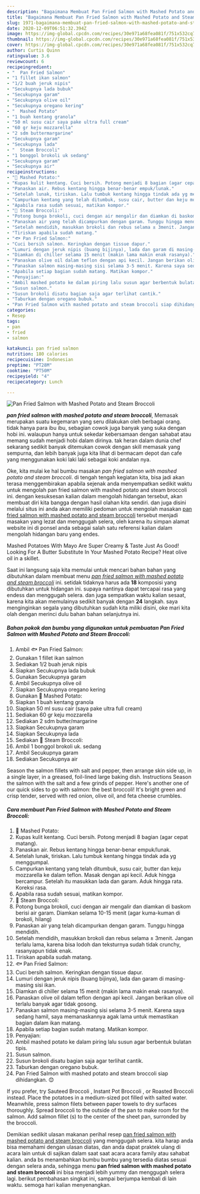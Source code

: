 ```yaml
---
description: "Bagaimana Membuat Pan Fried Salmon with Mashed Potato and Steam Broccoli, Enak"
title: "Bagaimana Membuat Pan Fried Salmon with Mashed Potato and Steam Broccoli, Enak"
slug: 1971-bagaimana-membuat-pan-fried-salmon-with-mashed-potato-and-steam-broccoli-enak
date: 2020-12-09T06:51:32.394Z
image: https://img-global.cpcdn.com/recipes/30e971a68fea081f/751x532cq70/pan-fried-salmon-with-mashed-potato-and-steam-broccoli-foto-resep-utama.jpg
thumbnail: https://img-global.cpcdn.com/recipes/30e971a68fea081f/751x532cq70/pan-fried-salmon-with-mashed-potato-and-steam-broccoli-foto-resep-utama.jpg
cover: https://img-global.cpcdn.com/recipes/30e971a68fea081f/751x532cq70/pan-fried-salmon-with-mashed-potato-and-steam-broccoli-foto-resep-utama.jpg
author: Curtis Quinn
ratingvalue: 3.6
reviewcount: 6
recipeingredient:
- "  Pan Fried Salmon"
- "1 fillet ikan salmon"
- "1/2 buah jeruk nipis"
- "Secukupnya lada bubuk"
- "Secukupnya garam"
- "Secukupnya olive oil"
- "Secukupnya oregano kering"
- "  Mashed Potato"
- "1 buah kentang granola"
- "50 ml susu cair saya pake ultra full cream"
- "60 gr keju mozzarella"
- "2 sdm buttermargarine"
- "Secukupnya garam"
- "Secukupnya lada"
- "  Steam Broccoli"
- "1 bonggol brokoli uk sedang"
- "Secukupnya garam"
- "Secukupnya air"
recipeinstructions:
- "🍪 Mashed Potato:"
- "Kupas kulit kentang. Cuci bersih. Potong menjadi 8 bagian (agar cepat matang)."
- "Panaskan air. Rebus kentang hingga benar-benar empuk/lunak."
- "Setelah lunak, tiriskan. Lalu tumbuk kentang hingga tindak ada yg menggumpal."
- "Campurkan kentang yang telah ditumbuk, susu cair, butter dan keju mozzarella ke dalam teflon. Masak dengan api kecil. Aduk hingga bercampur. Setelah itu masukkan lada dan garam. Aduk hingga rata. Koreksi rasa."
- "Apabila rasa sudah sesuai, matikan kompor."
- "🌳 Steam Broccoli:"
- "Potong bunga brokoli, cuci dengan air mengalir dan diamkan di baskom berisi air garam. Diamkan selama 10-15 menit (agar kuma-kuman di brokoli, hilang)"
- "Panaskan air yang telah dicampurkan dengan garam. Tunggu hingga mendidih."
- "Setelah mendidih, masukkan brokoli dan rebus selama ± 3menit. Jangan terlalu lama, karena bisa lodoh dan teksturnya sudah tidak crunchy, rasanyapun tidak enak."
- "Tiriskan apabila sudah matang."
- "🐟 Pan Fried Salmon:"
- "Cuci bersih salmon. Keringkan dengan tissue dapur."
- "Lumuri dengan jeruk nipis (buang bijinya), lada dan garam di masing-masing sisi ikan."
- "Diamkan di chiller selama 15 menit (makin lama makin enak rasanya)."
- "Panaskan olive oil dalam teflon dengan api kecil. Jangan berikan olive oil terlalu banyak agar tidak gosong."
- "Panaskan salmon masing-masing sisi selama 3-5 menit. Karena saya sedang hamil, saya memanaskannya agak lama untuk memastikan bagian dalam ikan matang."
- "Apabila setiap bagian sudah matang. Matikan kompor."
- "Penyajian:"
- "Ambil mashed potato ke dalam piring lalu susun agar berbentuk bulatan tipis."
- "Susun salmon."
- "Susun brokoli disatu bagian saja agar terlihat cantik."
- "Taburkan dengan oregano bubuk."
- "Pan Fried Salmon with mashed potato and steam broccoli siap dihidangkan. 😊"
categories:
- Resep
tags:
- pan
- fried
- salmon

katakunci: pan fried salmon 
nutrition: 180 calories
recipecuisine: Indonesian
preptime: "PT28M"
cooktime: "PT50M"
recipeyield: "4"
recipecategory: Lunch

---
```



![Pan Fried Salmon with Mashed Potato and Steam Broccoli](https://img-global.cpcdn.com/recipes/30e971a68fea081f/751x532cq70/pan-fried-salmon-with-mashed-potato-and-steam-broccoli-foto-resep-utama.jpg)

<b><i>pan fried salmon with mashed potato and steam broccoli</i></b>, Memasak merupakan suatu kegemaran yang seru dilakukan oleh berbagai orang. tidak hanya para ibu ibu, sebagian cowok juga banyak yang suka dengan hobi ini. walaupun hanya untuk sekedar kebersamaan dengan sahabat atau memang sudah menjadi hobi dalam dirinya. tak heran dalam dunia chef sekarang sedikit banyak ditemukan cowok dengan skill memasak yang sempurna, dan lebih banyak juga kita lihat di bermacam depot dan cafe yang menggunakan koki laki laki sebagai koki andalan nya.

Oke, kita mulai ke hal bumbu masakan <i>pan fried salmon with mashed potato and steam broccoli</i>. di tengah tengah kegiatan kita, bisa jadi akan terasa menggembirakan apabila sejenak anda menyempatkan sedikit waktu untuk mengolah pan fried salmon with mashed potato and steam broccoli ini. dengan kesuksesan kalian dalam mengolah hidangan tersebut, akan membuat diri kita bangga dengan hasil olahan kita sendiri. dan juga disini melalui situs ini anda akan memiliki pedoman untuk mengolah masakan <u>pan fried salmon with mashed potato and steam broccoli</u> tersebut menjadi masakan yang lezat dan menggugah selera, oleh karena itu simpan alamat website ini di ponsel anda sebagai salah satu referensi kalian dalam mengolah hidangan baru yang endes.

Mashed Potatoes With Mayo Are Super Creamy &amp; Taste Just As Good! Looking For A Butter Substitute In Your Mashed Potato Recipe? Heat olive oil in a skillet.


Saat ini langsung saja kita memulai untuk mencari bahan bahan yang dibutuhkan dalam membuat menu <u><i>pan fried salmon with mashed potato and steam broccoli</i></u> ini. setidak tidaknya harus ada <b>18</b> komposisi yang dibutuhkan untuk hidangan ini. supaya nantinya dapat tercapai rasa yang endess dan menggugah selera. dan juga sempatkan waktu kalian sesaat, karena kita akan memulainya sedikit banyak dengan <b>24</b> langkah. saya menginginkan segala yang dibutuhkan sudah kita miliki disini, oke mari kita olah dengan merinci dulu bahan bahan selanjutnya ini.

<!--inarticleads1-->

##### Bahan pokok dan bumbu yang digunakan untuk pembuatan Pan Fried Salmon with Mashed Potato and Steam Broccoli:

1. Ambil  🐟 Pan Fried Salmon:
1. Gunakan 1 fillet ikan salmon
1. Sediakan 1/2 buah jeruk nipis
1. Siapkan Secukupnya lada bubuk
1. Gunakan Secukupnya garam
1. Ambil Secukupnya olive oil
1. Siapkan Secukupnya oregano kering
1. Gunakan  🍪 Mashed Potato:
1. Siapkan 1 buah kentang granola
1. Siapkan 50 ml susu cair (saya pake ultra full cream)
1. Sediakan 60 gr keju mozzarella
1. Sediakan 2 sdm butter/margarine
1. Siapkan Secukupnya garam
1. Siapkan Secukupnya lada
1. Sediakan  🌳 Steam Broccoli:
1. Ambil 1 bonggol brokoli uk. sedang
1. Ambil Secukupnya garam
1. Sediakan Secukupnya air


Season the salmon fillets with salt and pepper, then arrange skin side up, in a single layer, in a greased, foil-lined large baking dish. Instructions Season the salmon with the salt and a few grinds of pepper. Here&#39;s another one of our quick sides to go with salmon: the best broccoli! It&#39;s bright green and crisp tender, served with red onion, olive oil, and feta cheese crumbles. 

<!--inarticleads2-->

##### Cara membuat Pan Fried Salmon with Mashed Potato and Steam Broccoli:

1. 🍪 Mashed Potato:
1. Kupas kulit kentang. Cuci bersih. Potong menjadi 8 bagian (agar cepat matang).
1. Panaskan air. Rebus kentang hingga benar-benar empuk/lunak.
1. Setelah lunak, tiriskan. Lalu tumbuk kentang hingga tindak ada yg menggumpal.
1. Campurkan kentang yang telah ditumbuk, susu cair, butter dan keju mozzarella ke dalam teflon. Masak dengan api kecil. Aduk hingga bercampur. Setelah itu masukkan lada dan garam. Aduk hingga rata. Koreksi rasa.
1. Apabila rasa sudah sesuai, matikan kompor.
1. 🌳 Steam Broccoli:
1. Potong bunga brokoli, cuci dengan air mengalir dan diamkan di baskom berisi air garam. Diamkan selama 10-15 menit (agar kuma-kuman di brokoli, hilang)
1. Panaskan air yang telah dicampurkan dengan garam. Tunggu hingga mendidih.
1. Setelah mendidih, masukkan brokoli dan rebus selama ± 3menit. Jangan terlalu lama, karena bisa lodoh dan teksturnya sudah tidak crunchy, rasanyapun tidak enak.
1. Tiriskan apabila sudah matang.
1. 🐟 Pan Fried Salmon:
1. Cuci bersih salmon. Keringkan dengan tissue dapur.
1. Lumuri dengan jeruk nipis (buang bijinya), lada dan garam di masing-masing sisi ikan.
1. Diamkan di chiller selama 15 menit (makin lama makin enak rasanya).
1. Panaskan olive oil dalam teflon dengan api kecil. Jangan berikan olive oil terlalu banyak agar tidak gosong.
1. Panaskan salmon masing-masing sisi selama 3-5 menit. Karena saya sedang hamil, saya memanaskannya agak lama untuk memastikan bagian dalam ikan matang.
1. Apabila setiap bagian sudah matang. Matikan kompor.
1. Penyajian:
1. Ambil mashed potato ke dalam piring lalu susun agar berbentuk bulatan tipis.
1. Susun salmon.
1. Susun brokoli disatu bagian saja agar terlihat cantik.
1. Taburkan dengan oregano bubuk.
1. Pan Fried Salmon with mashed potato and steam broccoli siap dihidangkan. 😊


If you prefer, try Sauteed Broccoli , Instant Pot Broccoli , or Roasted Broccoli instead. Place the potatoes in a medium-sized pot filled with salted water. Meanwhile, press salmon filets between paper towels to dry surfaces thoroughly. Spread broccoli to the outside of the pan to make room for the salmon. Add salmon fillet (s) to the center of the sheet pan, surronded by the broccoli. 

Demikian sedikit ulasan makanan perihal resep <u>pan fried salmon with mashed potato and steam broccoli</u> yang menggugah selera. kita harap anda bisa memahami dengan ulasan diatas, dan anda dapat praktek ulang di acara lain untuk di sajikan dalam saat saat acara acara family atau sahabat kalian. anda bs menambahkan bumbu bumbu yang tersedia diatas sesuai dengan selera anda, sehingga menu <b>pan fried salmon with mashed potato and steam broccoli</b> ini bisa menjadi lebih yummy dan menggugah selera lagi. berikut pembahasan singkat ini, sampai berjumpa kembali di lain waktu. semoga hari kalian menyenangkan.
